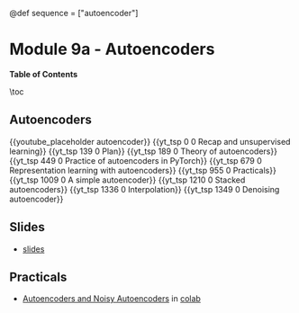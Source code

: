 @def sequence = ["autoencoder"]

# Module 9a - Autoencoders

**Table of Contents**

\toc


## Autoencoders

{{youtube_placeholder autoencoder}}
{{yt_tsp 0 0 Recap and unsupervised learning}}
{{yt_tsp 139 0 Plan}}
{{yt_tsp 189 0 Theory of autoencoders}}
{{yt_tsp 449 0 Practice of autoencoders in PyTorch}}
{{yt_tsp 679 0 Representation learning with autoencoders}}
{{yt_tsp 955 0 Practicals}}
{{yt_tsp 1009 0 A simple autoencoder}}
{{yt_tsp 1210 0 Stacked autoencoders}}
{{yt_tsp 1336 0 Interpolation}}
{{yt_tsp 1349 0 Denoising autoencoder}}

## Slides

- [slides](https://dataflowr.github.io/slides/module9.html)

## Practicals

- [Autoencoders and Noisy Autoencoders](https://github.com/dataflowr/notebooks/blob/master/Module9/09_AE_NoisyAE.ipynb) in [colab](https://colab.research.google.com/github/dataflowr/notebooks/blob/master/Module9/09_AE_NoisyAE.ipynb)



